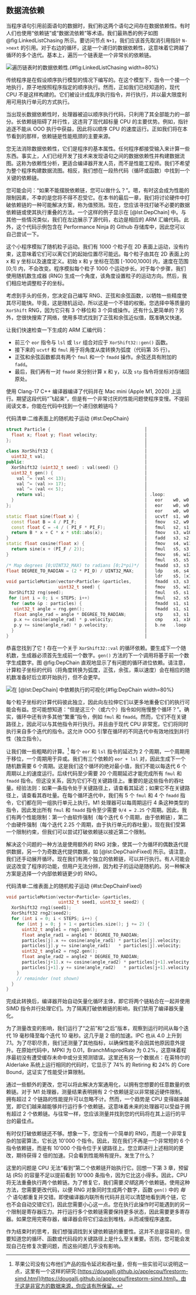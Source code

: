 [TODO]: 找到循环进位依赖的一种方法是在LLVM-IR中查看循环的phi节点。

## 数据流依赖

当程序语句引用前面语句的数据时，我们称这两个语句之间存在数据依赖性。有时人们也使用“依赖链”或“数据流依赖”等术语。我们最熟悉的例子如图 @fig:LinkedListChasing 所示。要访问节点 `N+1`，我们应该首先取消引用指针 `N->next` 的引用。对于右边的循环，这是一个递归的数据依赖性，这意味着它跨越了循环的多个迭代。基本上，遍历一个链表是一个非常长的依赖链。

![遍历链表时的数据依赖性.](https://raw.githubusercontent.com/dendibakh/perf-book/main/img/computation-opts/LinkedListChasing.png){#fig:LinkedListChasing width=80%}


传统程序是在假设顺序执行模型的情况下编写的。在这个模型下，指令一个接一个地执行，原子地按照程序指定的顺序执行。然而，正如我们已经知道的，现代 CPU 不是这样构建的。它们被设计成乱序执行指令，并行执行，并以最大限度利用可用执行单元的方式执行。

当出现长数据依赖性时，处理器被迫以顺序执行代码，只利用了其全部能力的一部分。长依赖链阻碍了并行性，这违背了现代超标量 CPU 的主要优势。例如，指针追逐不能从 OOO 执行中获益，因此将以顺序 CPU 的速度运行。正如我们将在本节看到的那样，依赖链是性能瓶颈的主要来源。

您无法消除数据依赖性，它们是程序的基本属性。任何程序都接受输入来计算一些东西。事实上，人们已经开发了技术来发现语句之间的数据依赖性并构建数据流图。这称为依赖性分析，更适合编译器开发人员，而不是性能工程师。我们不希望为整个程序构建数据流图。相反，我们想在一段热代码（循环或函数）中找到一个关键的依赖链。

您可能会问：“如果不能摆脱依赖链，您可以做什么？”。嗯，有时这会成为性能的限制因素，不幸的是您将不得不忍受它。在本书的最后一章，我们将讨论硬件中打破依赖链的一种可能解决方案，称为值预测。现在，您应该寻找打破不必要的数据依赖链或使其执行重叠的方法。一个这样的例子显示在 [@lst:DepChain] 中。与其他一些情况类似，我们在左边展示了源代码，右边是相应的 ARM 汇编代码。此外，这个代码示例包含在 Performance Ninja 的 Github 存储库中，因此您可以自己尝试一下。

这个小程序模拟了随机粒子运动。我们有 1000 个粒子在 2D 表面上运动，没有约束，这意味着它们可以离它们的起始位置尽可能远。每个粒子由其在 2D 表面上的 x 和 y 坐标以及速度定义。初始 x 和 y 坐标在范围 [-1000,1000] 内，速度在范围 [0;1] 内，不会改变。程序模拟每个粒子 1000 个运动步长。对于每个步骤，我们使用随机数生成器 (RNG) 生成一个角度，该角度设置粒子的运动方向。然后，我们相应地调整粒子的坐标。

考虑到手头的任务，您决定自己编写 RNG、正弦和余弦函数，以牺牲一些精度使其尽可能快。毕竟，这是随机运动，所以这是一个不错的权衡。您选择中等质量的 `XorShift` RNG，因为它只有 3 个移位和 3 个异或操作。还有什么更简单的？另外，您很快搜索了网络，使用多项式找到了正弦和余弦近似值，既准确又快速。

让我们快速检查一下生成的 ARM 汇编代码：
* 前三个 `eor` 指令与 `lsl` 或 `lsr` 组合对应于 `XorShift32::gen()` 函数。
* 接下来的 `ucvtf` 和 `fmul` 用于将角度从度转换为弧度（代码第 35 行）。
* 正弦和余弦函数都具有两个 `fmul` 和一个 `fmadd` 操作。余弦还具有附加的 `fadd`。
* 最后，我们再有一对 `fmadd` 来分别计算 x 和 y，以及 `stp` 指令将坐标对存储回原处。

使用 Clang-17 C++ 编译器编译了代码并在 Mac mini (Apple M1, 2020) 上运行。期望这段代码“飞起来”，但是有一个非常讨厌的性能问题使程序变慢。不提前阅读文本，你能在代码中找到一个递归依赖链吗？

代码清单:二维表面上的随机粒子运动 {#lst:DepChain}
```cpp
struct Particle {                                    │
  float x; float y; float velocity;                  │
};                                                   │
                                                     │
class XorShift32 {                                   │
  uint32_t val;                                      │
public:                                              │
  XorShift32 (uint32_t seed) : val(seed) {}          │
  uint32_t gen() {                                   │
    val ^= (val << 13);                              │
    val ^= (val >> 17);                              │
    val ^= (val << 5);                               │
    return val;                                      │ .loop:
  }                                                  │   eor    w0, w0, w0, lsl #13
};                                                   │   eor    w0, w0, w0, lsr #17
                                                     │   eor    w0, w0, w0, lsl #5
static float sine(float x) {                         │   ucvtf  s1, w0
  const float B = 4 / PI_F;                          │   fmov   s2, w9
  const float C = -4 / ( PI_F * PI_F);               │   fmul   s2, s1, s2
  return B * x + C * x * std::abs(x);                │   fmov   s3, w10
}                                                    │   fadd   s3, s2, s3
static float cosine(float x) {                       │   fmov   s4, w11
  return sine(x + (PI_F / 2));                       │   fmul   s5, s3, s3
}                                                    │   fmov   s6, w12
                                                     │   fmul   s5, s5, s6
/* Map degrees [0;UINT32_MAX) to radians [0;2*pi)*/  │   fmadd  s3, s3, s4, s5
float DEGREE_TO_RADIAN = (2 * PI_D) / UINT32_MAX;    │   ldp    s6, s4, [x1, #0x4]
                                                     │   ldr    s5, [x1]
void particleMotion(vector<Particle> &particles,     │   fmadd  s3, s3, s4, s5
                    uint32_t seed) {                 │   fmov   s5, w13
 XorShift32 rng(seed);                               │   fmul   s5, s1, s5
 for (int i = 0; i < STEPS; i++)                     │   fmul   s2, s5, s2
  for (auto &p : particles) {                        │   fmadd  s1, s1, s0, s2
   uint32_t angle = rng.gen();                       │   fmadd  s1, s1, s4, s6
   float angle_rad = angle * DEGREE_TO_RADIAN;       │   stp    s3, s1, [x1], #0xc
   p.x += cosine(angle_rad) * p.velocity;            │   cmp    x1, x16
   p.y += sine(angle_rad) * p.velocity;              │   b.ne   .loop
  }                                                  │
}                                                    │
```

恭喜您找到了它！存在一个关于 `XorShift32::val` 的循环依赖。要生成下一个随机数，生成器必须首先生成前一个数字。`gen()` 方法的下一个调用将基于前一个数字生成数字。图 @fig:DepChain 直观地显示了有问题的循环进位依赖。请注意，计算粒子坐标的代码（将角度转换为弧度，正弦，余弦，乘以速度）会在相应的随机数准备好后立即开始执行，但不会更早。

![在 [@lst:DepChain] 中依赖执行的可视化](https://raw.githubusercontent.com/dendibakh/perf-book/main/img/computation-opts/DepChain.png){#fig:DepChain width=80%}

每个粒子坐标的计算代码彼此独立，因此向左拉伸它们以更多地重叠它们的执行可能会有益。您可能想知道：“但是这三个（或六个）指令如何拖慢整个循环？”。确实，循环中还有许多其他“繁重”指令，例如 `fmul` 和 `fmadd`。然而，它们不在关键路径上，因此可以与其他指令并行执行。并且由于现代 CPU 非常宽，它们将同时执行来自多个迭代的指令。这允许 OOO 引擎在循环的不同迭代中有效地找到并行性（独立指令）。

让我们做一些粗略的计算。[^1] 每个 `eor` 和 `lsl` 指令的延迟为 2 个周期，一个周期用于移位，一个周期用于异或。我们有三个依赖的 `eor + lsl` 对，因此生成下一个随机数需要 6 个周期。这是我们这个循环的绝对最小值，我们不能以每迭代 6 个周期以上的速度运行。后续代码至少需要 20 个周期延迟才能完成所有 `fmul` 和 `fmadd` 指令。但这没关系，因为它们不在关键路径上。重要的是这些指令的吞吐量。经验法则：如果一条指令处于关键路径上，请查看其延迟；如果它不在关键路径上，请查看其吞吐量。在每个循环迭代中，我们有 5 个 `fmul` 和 4 个 `fmadd` 指令，它们都在同一组执行单元上执行。M1 处理器可以每周期运行 4 条这种类型的指令，因此发出所有 `fmul` 和 `fmadd` 指令至少需要 `9/4 = 2.25` 个周期。因此，我们有两个性能限制：第一个由软件强制（每个迭代 6 个周期，由于依赖链），第二个由硬件强制（每个迭代 2.25 个周期，由于执行单元的吞吐量）。现在我们受第一个限制约束，但我们可以尝试打破依赖链以接近第二个限制。

解决这个问题的一种方法是使用额外的 RNG 对象，使其一个为循环的偶数迭代提供数据，另一个为奇数迭代提供数据，如 [@lst:DepChainFixed] 所示。请注意，我们还手动展开循环。现在我们有两个独立的依赖链，可以并行执行。有人可能会说这改变了程序的功能，但用户无法分辨，因为粒子的运动是随机的。另一种解决方案是选择一个内部依赖链更少的 RNG。

代码清单:二维表面上的随机粒子运动 {#lst:DepChainFixed}
```cpp
void particleMotion(vector<Particle> &particles, 
                    uint32_t seed1, uint32_t seed2) {
  XorShift32 rng1(seed1);
  XorShift32 rng2(seed2);
  for (int i = 0; i < STEPS; i++) {
    for (int j = 0; j + 1 < particles.size(); j += 2) {
      uint32_t angle1 = rng1.gen();
      float angle_rad1 = angle1 * DEGREE_TO_RADIAN;
      particles[j].x += cosine(angle_rad1) * particles[j].velocity;
      particles[j].y += sine(angle_rad1)   * particles[j].velocity;
      uint32_t angle2 = rng2.gen();
      float angle_rad2 = angle2 * DEGREE_TO_RADIAN;
      particles[j+1].x += cosine(angle_rad2) * particles[j+1].velocity;
      particles[j+1].y += sine(angle_rad2)   * particles[j+1].velocity;
    }
    // remainder (not shown)
  }
}
```

完成此转换后，编译器开始自动矢量化循环主体，即它将两个链粘合在一起并使用 SIMD 指令并行处理它们。为了隔离打破依赖链的影响，我们禁用了编译器矢量化。

为了测量改变的影响，我们运行了“之前”和“之后”版本，观察到运行时间从每个迭代 19 毫秒降至每个迭代 10 毫秒。这几乎是 2 倍的加速。IPC 也从 4.0 上升到 7.1。为了尽职尽责，我们还测量了其他指标，以确保性能不会因其他原因意外提升。在原始代码中，MPKI 为 0.01，BranchMispredRate 为 0.2%，这意味着程序最初没有遭受缓存未命中或分支预测错误。这里还有另一个数据点：在英特尔的 Alderlake 系统上运行相同的代码时，它显示了 74% 的 Retiring 和 24% 的 Core Bound，这证实了性能受计算限制。

通过一些额外的更改，您可以将此解决方案通用化，以拥有您想要的任意数量的依赖链。对于 M1 处理器，测量结果表明拥有 2 个依赖链足以非常接近硬件限制。拥有超过 2 个链路的性能提升可以忽略不计。然而，一个趋势是 CPU 变得越来越宽，即它们越来越能够并行运行多个依赖链。这意味着未来的处理器可以受益于拥有超过 2 个依赖链。与往常一样，您应该测量并找到您的代码将在其上运行的平台的最佳点。

有时仅打破依赖链还不够。想象一下，您没有一个简单的 RNG，而是一个非常复杂的加密算法，它长达 10'000 个指令。因此，现在我们不再是一个非常短的 6 个指令依赖链，而是有 10'000 个指令位于关键路径上。您立即进行上述相同的更改，期待获得 2 倍的加速。只会看到性能稍有提升。发生了什么？

这里的问题是 CPU 无法“看到”第二个依赖链开始执行它。回想一下第 3 章，预留站 (RS) 的容量不足以提前看到 10'000 条指令，因为它比这小得多。因此，CPU 将无法重叠执行两个依赖链。为了修复它，我们需要*交错*这两个依赖链。使用这种方法，您需要更改代码，以便 RNG 对象同时生成两个数字，函数 `gen()` 中的 *每个* 语句都重复并交错。即使编译器内联所有代码并且可以清楚地看到两个链，它也不会自动交错它们，因此您需要小心这一点。您在执行此操作时可能遇到的另一个限制是寄存器压力。并行运行多个依赖链需要保持更多状态，因此需要更多寄存器。如果您用完寄存器，编译器会将它们溢出到堆栈，从而减慢程序速度。

作为结束时的思考，我们想强调找到关键依赖链的重要性。这并不总是容易的，但要知道您的循环、函数或代码段的关键路径上是什么至关重要。否则，您可能会发现自己在修复次要问题，而这些问题几乎没有影响。

[^1]:苹果公司没有公布他们产品的指令延迟和吞吐量，但有一些实验可以说明这一点，这里有一个这样的研究:[https://dougallj.github.io/applecpu/firestorm-simd.html](https://dougallj.github.io/applecpu/firestorm-simd.html)。由于这是非官方的数据来源，你应该有所保留。
